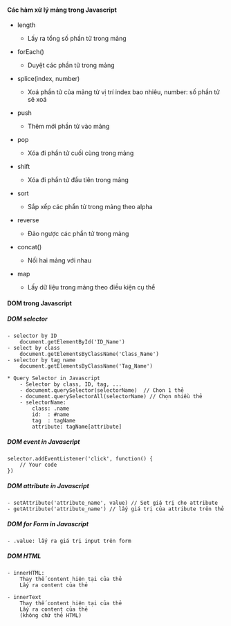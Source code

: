#### Các hàm xử lý mảng trong Javascript
- length
    - Lấy ra tổng số phần tử trong mảng
- forEach()
    - Duyệt các phần tử trong mảng

- splice(index, number)
    - Xoá phần tử của mảng từ vị trí index bao nhiêu, number: số phần tử sẽ xoá

- push
    - Thêm mới phần tử vào mảng
    
- pop
    - Xóa đi phần tử cuối cùng trong mảng

- shift
    - Xóa đi phần tử đầu tiên trong mảng

- sort
    - Sắp xếp các phần tử trong mảng theo alpha

- reverse
    - Đảo ngược các phần tử trong mảng

- concat()
    - Nối hai mảng với nhau

- map
    - Lấy dữ liệu trong mảng theo điều kiện cụ thể

#### DOM trong Javascript

##### DOM selector
    - selector by ID
        document.getElementById('ID_Name')
    - select by class
        document.getElementsByClassName('Class_Name')
    - selector by tag name
        document.getElementsByClassName('Tag_Name')
    
    * Query Selector in Javascript
        - Selector by class, ID, tag, ...
        - document.querySelector(selectorName)  // Chọn 1 thẻ
        - document.querySelectorAll(selectorName) // Chọn nhiều thẻ
        - selectorName:
            class: .name
            id:  : #name
            tag  : tagName
            attribute: tagName[attribute]

##### DOM event in Javascript
    selector.addEventListener('click', function() {
        // Your code
    })

##### DOM attribute in Javascript
    - setAttribute('attribute_name', value) // Set giá trị cho attribute
    - getAttribute('attribute_name') // lấy giá trị của attribute trên thẻ

##### DOM for Form in Javascript
    - .value: lấy ra giá trị input trên form

##### DOM HTML
    - innerHTML:
        Thay thế content hiện tại của thẻ
        Lấy ra content của thẻ

    - innerText
        Thay thế content hiện tại của thẻ
        Lấy ra content của thẻ
        (không chứ thẻ HTML)